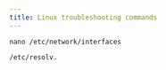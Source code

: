 ```yaml
---
title: Linux troubleshooting commands
---
```



```
nano /etc/network/interfaces
```
```
/etc/resolv.
```